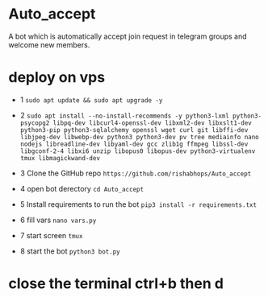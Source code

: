 # Auto_accept
A bot which is automatically accept join request in telegram groups and welcome new members.

# deploy on vps
* 1 `sudo apt update && sudo apt upgrade -y`

* 2 `sudo apt install --no-install-recommends -y python3-lxml python3-psycopg2 libpq-dev libcurl4-openssl-dev libxml2-dev libxslt1-dev python3-pip python3-sqlalchemy openssl wget curl git libffi-dev libjpeg-dev libwebp-dev python3 python3-dev pv tree mediainfo nano nodejs libreadline-dev libyaml-dev gcc zlib1g ffmpeg libssl-dev libgconf-2-4 libxi6 unzip libopus0 libopus-dev python3-virtualenv tmux libmagickwand-dev`
  
* 3 Clone the GitHub repo
`https://github.com/rishabhops/Auto_accept`

* 4 open bot derectory
 `cd Auto_accept`

* 5 Install requirements to run the bot `pip3 install -r requirements.txt`

* 6 fill vars `nano vars.py`

* 7 start screen `tmux`

* 8 start the bot `python3 bot.py`

# close the terminal ctrl+b then d
